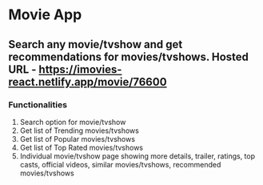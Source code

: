 # Movie App 

## Search any movie/tvshow and get recommendations for movies/tvshows. Hosted URL - https://imovies-react.netlify.app/movie/76600

### Functionalities
1. Search option for movie/tvshow
2. Get list of Trending movies/tvshows
3. Get list of Popular movies/tvshows
4. Get list of Top Rated movies/tvshows
5. Individual movie/tvshow page showing more details, trailer, ratings, top casts, official videos, similar movies/tvshows, recommended movies/tvshows
